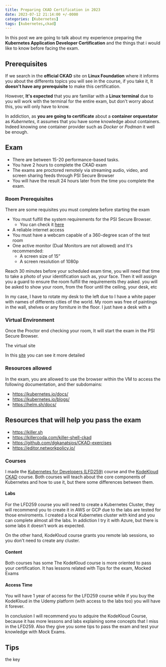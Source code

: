 ```yaml
---
title: Preparing CKAD Certification in 2023
date: 2023-07-12 21:14:00 +/-0000
categories: [Kubernetes]
tags: [kubernetes,ckad]
---
```


In this post we are going to talk about my experience preparing the **Kubernetes Application Developer Certification** and the things that i would like to know before facing the exam.

## Prerequisites
If we search in the **official CKAD** site on **Linux Foundation** where it informs you about the differents topics you will see in the course, if you take it, It **doesn't have any prerequisite** to make this certification.

However, **It's expected** that you are familiar with a **Linux terminal** due to you will work with the terminal for the entire exam, but don't worry about this, you will only have to know. 

In addiction, as **you are going to certificate** about a **container orquestator** as *Kubernetes*, it assumes that you have some knowledge about containers. Indeed knowing one container provider such as *Docker* or *Podman* it well be enough.

## Exam
- There are between 15-20 performance-based tasks.
- You have 2 hours to complete the CKAD exam
- The exams are proctored remotely via streaming audio, video, and screen sharing feeds through PSI Secure Browser
- You will have the result 24 hours later from the time you complete the exam.

### Room Prerequisites
There are some requisites you must complete before starting the exam
- You must fulfill  the system requirements for the PSI Secure Browser.
  - You can check it [here](https://syscheck.bridge.psiexams.com/)
- A reliable internet access
- You must have a webcam capable of a 360-degree scan of the test room
- One active monitor (Dual Monitors are not allowed) and It's recommended:
  - A screen size of 15”
  - A screen resolution of 1080p

Reach 30 minutes before your scheduled exam time, you will need that time to take a photo of your identification such as, your face. Then it will assign you a guard to ensure the room fulfill the requirements they asked. you will be asked to show your room, from the floor until the ceiling, your desk, etc

In my case, I have to rotate my desk to the left due to I have a white paper with names of differents cities of the world. My room was free of paintings in the wall, shelves or any forniture in the floor. I just have a desk with a

### Virtual Environment
Once the Proctor end checking your room, It will start the exam in the PSI Secure Browser.

The virtual site


In this [site](https://docs.linuxfoundation.org/tc-docs/certification/lf-handbook2/exam-user-interface/examui-performance-based-exams) you can see it more detailed


### Resources allowed

In the exam, you are allowed to use the browser within the VM to access the following documentation, and ther subdomains: 
- https://kubernetes.io/docs/
- https://kubernetes.io/blogs/
- https://helm.sh/docs/


## Resources that will help you pass the exam

- https://killer.sh
- https://killercoda.com/killer-shell-ckad
- https://github.com/dgkanatsios/CKAD-exercises
- https://editor.networkpolicy.io/

### Courses

I made the [Kubernetes for Developers (LFD259)](https://training.linuxfoundation.org/training/kubernetes-for-developers/) course and the [KodeKloud CKAD](https://kodekloud.com/courses/certified-kubernetes-application-developer-ckad/) course. Both courses will teach about the core components of Kubernetes and how to use it, but there some  differences between them.

#### Labs
For the LFD259 course you will need to create a Kubernetes Cluster, they will recommend you to create it in AWS or GCP due to the labs are tested for those enviroments. I created a local Kubernetes cluster with kind and you can complete almost all the labs. In addiction I try it with Azure, but there is some labs it doesn't work as expected.

On the other hand, KodeKloud course grants you remote lab sessions, so you don't need to create any cluster.

#### Content
Both courses has some
The KodeKloud course is more oriented to pass your certification. It has lessons related with Tips for the exam, Mocked Exams 

#### Access Time
You will have 1 year of access for the LFD259 course while if you buy the KodeKloud in the Udemy platform (with access to the labs too) you will have it forever.

In conclusion I will recommend you to adquire the KodeKloud Course, because it has more lessons and labs explaining some concepts that I miss in the LFD259. Also they give you some tips to pass the exam and test your knowledge with Mock Exams.


## Tips
the key

##
